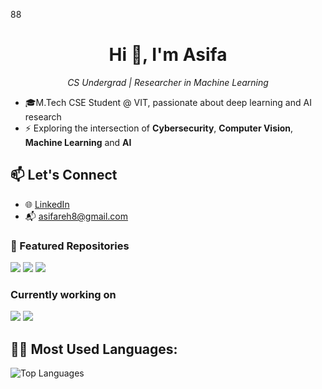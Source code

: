 88<h1 align="center">Hi 👋, I'm Asifa</h1> 
<p align="center">
  <em>CS Undergrad | Researcher in Machine Learning </em> 
</p>
 
- 🎓M.Tech CSE Student @ VIT, passionate about deep learning and AI research
- ⚡ Exploring the intersection of **Cybersecurity**, **Computer Vision**, **Machine Learning** and **AI** 
## 📫 Let's Connect
- 🌐 [LinkedIn](https://www.linkedin.com/in/s-asifa-896741250/)
- 📬 asifareh8@gmail.com
### 📌 Featured Repositories
<a href="https://github.com/asifa1510/LightningStrikeRisk"><img src="https://img.shields.io/badge/Lightning_Risk_AI-Aviation_Safety-blue" /></a>
<a href="https://github.com/asifa1510/PCAPClassifier"><img src="https://img.shields.io/badge/PCAP_classification-Network_packets_traffic" /></a>
<a href="https://github.com/asifa1510/HealHive-Healthcare_Website"><img src="https://img.shields.io/badge/HealHive-yellow" /></a>

### Currently working on
<a href="https://github.com/asifa/DiffQuantumQR"><img src="https://img.shields.io/badge/DiffQuantumQR-Adversarial_QR_Detection-green" /></a>
<a href="https://github.com/asifa1510/RoverFailurePredictor"><img src="https://img.shields.io/badge/Rover_Predictive_Maintenance-white" /></a>









## 🧑‍💻 Most Used Languages:
![Top Languages](https://github-readme-stats.vercel.app/api/top-langs/?username=asifa1510&layout=compact&theme=radical)







